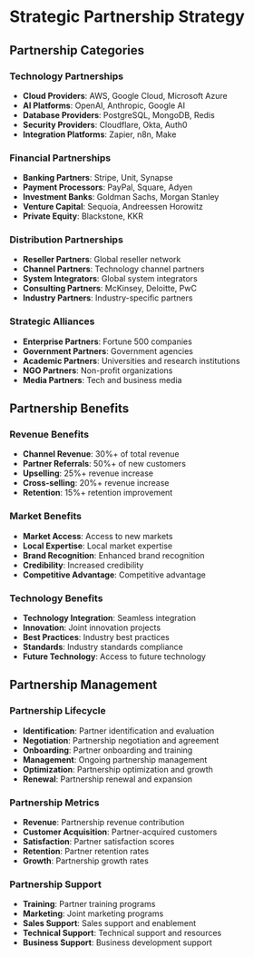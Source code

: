 # Strategic Partnership Strategy

## Partnership Categories

### Technology Partnerships
- **Cloud Providers**: AWS, Google Cloud, Microsoft Azure
- **AI Platforms**: OpenAI, Anthropic, Google AI
- **Database Providers**: PostgreSQL, MongoDB, Redis
- **Security Providers**: Cloudflare, Okta, Auth0
- **Integration Platforms**: Zapier, n8n, Make

### Financial Partnerships
- **Banking Partners**: Stripe, Unit, Synapse
- **Payment Processors**: PayPal, Square, Adyen
- **Investment Banks**: Goldman Sachs, Morgan Stanley
- **Venture Capital**: Sequoia, Andreessen Horowitz
- **Private Equity**: Blackstone, KKR

### Distribution Partnerships
- **Reseller Partners**: Global reseller network
- **Channel Partners**: Technology channel partners
- **System Integrators**: Global system integrators
- **Consulting Partners**: McKinsey, Deloitte, PwC
- **Industry Partners**: Industry-specific partners

### Strategic Alliances
- **Enterprise Partners**: Fortune 500 companies
- **Government Partners**: Government agencies
- **Academic Partners**: Universities and research institutions
- **NGO Partners**: Non-profit organizations
- **Media Partners**: Tech and business media

## Partnership Benefits

### Revenue Benefits
- **Channel Revenue**: 30%+ of total revenue
- **Partner Referrals**: 50%+ of new customers
- **Upselling**: 25%+ revenue increase
- **Cross-selling**: 20%+ revenue increase
- **Retention**: 15%+ retention improvement

### Market Benefits
- **Market Access**: Access to new markets
- **Local Expertise**: Local market expertise
- **Brand Recognition**: Enhanced brand recognition
- **Credibility**: Increased credibility
- **Competitive Advantage**: Competitive advantage

### Technology Benefits
- **Technology Integration**: Seamless integration
- **Innovation**: Joint innovation projects
- **Best Practices**: Industry best practices
- **Standards**: Industry standards compliance
- **Future Technology**: Access to future technology

## Partnership Management

### Partnership Lifecycle
- **Identification**: Partner identification and evaluation
- **Negotiation**: Partnership negotiation and agreement
- **Onboarding**: Partner onboarding and training
- **Management**: Ongoing partnership management
- **Optimization**: Partnership optimization and growth
- **Renewal**: Partnership renewal and expansion

### Partnership Metrics
- **Revenue**: Partnership revenue contribution
- **Customer Acquisition**: Partner-acquired customers
- **Satisfaction**: Partner satisfaction scores
- **Retention**: Partner retention rates
- **Growth**: Partnership growth rates

### Partnership Support
- **Training**: Partner training programs
- **Marketing**: Joint marketing programs
- **Sales Support**: Sales support and enablement
- **Technical Support**: Technical support and resources
- **Business Support**: Business development support
